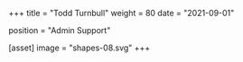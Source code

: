 +++
title = "Todd Turnbull"
weight = 80
date = "2021-09-01"

position = "Admin Support"

[asset]
  image = "shapes-08.svg"
+++


